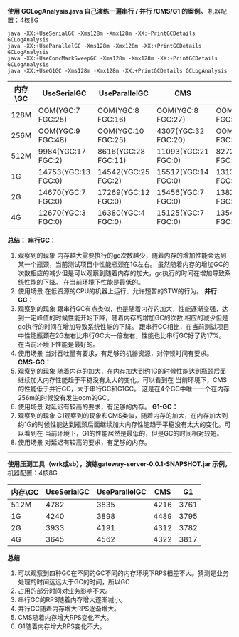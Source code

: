 **使用 GCLogAnalysis.java 自己演练一遍串行 / 并行 /CMS/G1 的案例。**
机器配置：4核8G
```
java -XX:+UseSerialGC -Xms128m -Xmx128m -XX:+PrintGCDetails GCLogAnalysis
java -XX:+UseParallelGC -Xms128m -Xmx128m -XX:+PrintGCDetails GCLogAnalysis
java -XX:+UseConcMarkSweepGC -Xms128m -Xmx128m -XX:+PrintGCDetails GCLogAnalysis
java -XX:+UseG1GC -Xms128m -Xmx128m -XX:+PrintGCDetails GCLogAnalysis
```
|内存\GC|UseSerialGC         |UseParallelGC     |CMS                 |G1                   |
|----- | ----               | ----              | ----               |----                 | 
| 128M |OOM(YGC:7 FGC:25)   |OOM(YGC:8 FGC:16)  |OOM(YGC:8 FGC:27)   |OOM(YGC:30 FGC:7)    |
| 256M |OOM(YGC:9 FGC:48)   |OOM(YGC:10 FGC:25) |4307(YGC:32 FGC:20) |OOM(YGC:61 FGC:11)   |
| 512M |9984(YGC:17 FGC:2)  |8616(YGC:28 FGC:11)|11093(YGC:21 FGC:0) |8272(YGC:32 FGC:0)   |
| 1G   |14753(YGC:13 FGC:0) |14542(YGC:25 FGC:2)|15517(YGC:14 FGC:0) |13133(YGC:17 FGC:0)  |
| 2G   |14670(YGC:7 FGC:0)  |17269(YGC:12 FGC:0)|15456(YGC:7 FGC:0)  |13828(YGC:10 FGC:0)   |
| 4G   |12670(YGC:3 FGC:0)  |16380(YGC:4 FGC:0) |15125(YGC:7 FGC:0)  |13547(YGC:12 FGC:0)   |

**总结：**
   **串行GC：**
   1. 观察到的现象
   内存越大需要执行的gc次数越少，随着内存的增加性能会达到某一个瓶颈，当前测试项目中性能瓶颈在1G左右。
   虽然随着内存的增加GC的次数相应的减少但是可以观察到随着内存的加大，gc执行的时间在增加导致系统性能的下降。
   在当前环境下性能是最低的。
   2. 使用场景
   在低资源的CPU的机器上运行、允许短暂的STW的行为。
   **并行GC：**
   1. 观察到的现象
   跟串行GC有点类似，也是随着内存的加大，性能逐渐变强，达到一定峰值的时候性能开始下降，随着内存的增加GC的次数
   相应的减少但是gc执行的时间在增加导致系统性能的下降。
   跟串行GC相比，在当前测试项目中性能瓶颈在2G左右比串行GC大一倍左右，性能也比串行GC好了约17%。
   在当前环境下性能是最好的。
   2. 使用场景
   当对吞吐量有要求，有足够的机器资源，对停顿时间有要求。
   **CMS-GC：**
   1. 观察到的现象
   随着内存的加大，在内存加大到约1G的时候性能达到瓶颈后面继续加大内存性能趋于平稳没有太大的变化。可以看到在
   当前环境下，CMS的性能低于并行GC，大于串行GC和G1GC。
   这是在4个GC中唯一一个在内存256m的时候没有发生oom的GC。
   2. 使用场景
   对延迟有较高的要求，有足够的内存。
   **G1-GC：**
   1. 观察到的现象
      G1观察到的现象和CMS类似，随着内存的加大，在内存加大到约1G的时候性能达到瓶颈后面继续加大内存性能趋于平稳没有太大的变化。可以看到在
      当前环境下，G1的性能居然是最低的，但是GC的时间相对较短。
   2. 使用场景
   对延迟有较高的要求，有足够的内存。
---------------------------------------------------------------

**使用压测工具（wrk或sb），演练gateway-server-0.0.1-SNAPSHOT.jar 示例。**
机器配置：4核8G

|内存\GC|UseSerialGC |UseParallelGC     |CMS                 |G1                   |
|----- | ----       | ----              | ----               |----                 | 
| 512M |4782        |3835               |4216                |3761  |
| 1G   |4240        |3898               |4489                |3795  |
| 2G   |3933        |4191               |4312                |3782  |
| 4G   |3645        |4562               |4322                |3817  |

**总结**
1. 可以观察到四种GC在不同的GC不同的内存环境下RPS相差不大。猜测是业务处理的时间远远大于GC的时间，所以GC
2. 占用的部分时间对业务影响不大。
3. 串行GC的RPS随着内存增大逐渐减小。
4. 并行GC随着内存增大RPS逐渐增大。
5. CMS随着内存增大RPS变化不大。
6. G1随着内存增大RPS变化不大。

